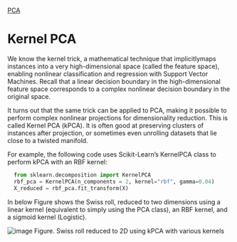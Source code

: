 [PCA](https://github.com/rjnp2/Data-Science/tree/main/tutorial/6.%20Machine%20Learning/7.%20Dimensionality%20reduction/PCA)

# Kernel PCA
We know the kernel trick, a mathematical technique that implicitlymaps instances into a very high-dimensional space (called the feature space), enabling nonlinear classification and regression with Support Vector Machines. Recall that a linear decision boundary in the high-dimensional feature space corresponds to a complex nonlinear decision boundary in the original space.

It turns out that the same trick can be applied to PCA, making it possible to perform complex nonlinear projections for dimensionality reduction. This is called Kernel PCA (kPCA). It is often good at preserving clusters of instances after projection, or sometimes even unrolling datasets that lie close to a twisted manifold.

For example, the following code uses Scikit-Learn’s KernelPCA class to perform kPCA with an RBF kernel:
```python
  from sklearn.decomposition import KernelPCA
  rbf_pca = KernelPCA(n_components = 2, kernel="rbf", gamma=0.04)
  X_reduced = rbf_pca.fit_transform(X)
```
In below Figure shows the Swiss roll, reduced to two dimensions using a linear kernel (equivalent to simply using the PCA class), an RBF kernel, and a sigmoid kernel (Logistic).

![image](https://user-images.githubusercontent.com/58425689/108450660-acccf300-728d-11eb-8188-6d04242be5d5.png)
Figure. Swiss roll reduced to 2D using kPCA with various kernels
